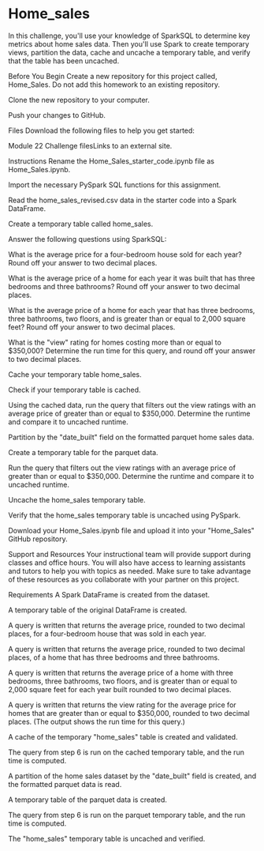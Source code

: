 # Home_sales


In this challenge, you'll use your knowledge of SparkSQL to determine key metrics about home sales data. Then you'll use Spark to create temporary views, partition the data, cache and uncache a temporary table, and verify that the table has been uncached.

Before You Begin
Create a new repository for this project called, Home_Sales. Do not add this homework to an existing repository.

Clone the new repository to your computer.

Push your changes to GitHub.

Files
Download the following files to help you get started:

Module 22 Challenge filesLinks to an external site.

Instructions
Rename the Home_Sales_starter_code.ipynb file as Home_Sales.ipynb.

Import the necessary PySpark SQL functions for this assignment.

Read the home_sales_revised.csv data in the starter code into a Spark DataFrame.

Create a temporary table called home_sales.

Answer the following questions using SparkSQL:

What is the average price for a four-bedroom house sold for each year? Round off your answer to two decimal places.

What is the average price of a home for each year it was built that has three bedrooms and three bathrooms? Round off your answer to two decimal places.

What is the average price of a home for each year that has three bedrooms, three bathrooms, two floors, and is greater than or equal to 2,000 square feet? Round off your answer to two decimal places.

What is the "view" rating for homes costing more than or equal to $350,000? Determine the run time for this query, and round off your answer to two decimal places.

Cache your temporary table home_sales.

Check if your temporary table is cached.

Using the cached data, run the query that filters out the view ratings with an average price of greater than or equal to $350,000. Determine the runtime and compare it to uncached runtime.

Partition by the "date_built" field on the formatted parquet home sales data.

Create a temporary table for the parquet data.

Run the query that filters out the view ratings with an average price of greater than or equal to $350,000. Determine the runtime and compare it to uncached runtime.

Uncache the home_sales temporary table.

Verify that the home_sales temporary table is uncached using PySpark.

Download your Home_Sales.ipynb file and upload it into your "Home_Sales" GitHub repository.

Support and Resources
Your instructional team will provide support during classes and office hours. You will also have access to learning assistants and tutors to help you with topics as needed. Make sure to take advantage of these resources as you collaborate with your partner on this project.

Requirements
A Spark DataFrame is created from the dataset. 

A temporary table of the original DataFrame is created.

A query is written that returns the average price, rounded to two decimal places, for a four-bedroom house that was sold in each year.

A query is written that returns the average price, rounded to two decimal places, of a home that has three bedrooms and three bathrooms.

A query is written that returns the average price of a home with three bedrooms, three bathrooms, two floors, and is greater than or equal to 2,000 square feet for each year built rounded to two decimal places.

A query is written that returns the view rating for the average price for homes that are greater than or equal to $350,000, rounded to two decimal places. (The output shows the run time for this query.)

A cache of the temporary "home_sales" table is created and validated. 

The query from step 6 is run on the cached temporary table, and the run time is computed. 

A partition of the home sales dataset by the "date_built" field is created, and the formatted parquet data is read.

A temporary table of the parquet data is created. 

The query from step 6 is run on the parquet temporary table, and the run time is computed. 

The "home_sales" temporary table is uncached and verified. 

